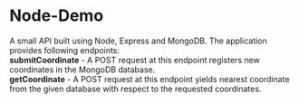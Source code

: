 # Node-Demo
A small API built using Node, Express and MongoDB. The application provides following endpoints:  
**submitCoordinate** - A POST request at this endpoint registers new coordinates in the MongoDB database.  
**getCoordinate** - A POST request at this endpoint yields nearest coordinate from the given database with respect to the requested coordinates.
